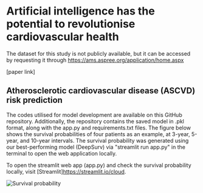 # Artificial intelligence has the potential to revolutionise cardiovascular health

 The dataset for this study is not publicly available, but it can be accessed by requesting it through https://ams.aspree.org/application/home.aspx
 
 [paper link]

## Atherosclerotic cardiovascular disease (ASCVD) risk prediction 

The codes utilised for model development are available on this GitHub repository. Additionally, the repository contains the saved model in .pkl format, along with the app.py and requirements.txt files. The figure below shows the survival probabilities of four patients as an example, at 3-year, 5-year, and 10-year intervals.
The survival probability was generated using our best-performing model (DeepSurv) via "streamlit run app.py" in the terminal to open the web application locally.

To open the streamlit web app (app.py) and check the survival probability locally, visit [Streamlit]https://streamlit.io/cloud.


![Survival probability](https://github.com/user-attachments/assets/7654e073-98eb-4213-bc3c-9d853c821085)
